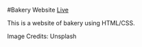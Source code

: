 #Bakery Website [Live](https://divya032.github.io/bakery-site/)

This is a website of bakery using HTML/CSS.

Image Credits: Unsplash
